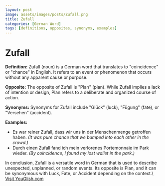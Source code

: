 ```yaml
---
layout: post
image: assets/images/posts/Zufall.png
title: Zufall
categories: [German Word]
tags: [definitions, opposites, synonyms, examples]
---
```


# Zufall

**Definition:**
Zufall (noun) is a German word that translates to "coincidence" or "chance" in English. It refers to an event or phenomenon that occurs without any apparent cause or purpose.

**Opposite:**
The opposite of Zufall is "Plan" (plan). While Zufall implies a lack of intention or design, Plan refers to a deliberate and organized course of action.

**Synonyms:**
Synonyms for Zufall include "Glück" (luck), "Fügung" (fate), or "Versehen" (accident).

**Examples:**
- Es war reiner Zufall, dass wir uns in der Menschenmenge getroffen haben. *(It was pure chance that we bumped into each other in the crowd.)*
- Durch einen Zufall fand ich mein verlorenes Portemonnaie im Park wieder. *(By coincidence, I found my lost wallet in the park.)*

In conclusion, Zufall is a versatile word in German that is used to describe unexpected, unplanned, or random events. Its opposite is Plan, and it can be synonymous with Luck, Fate, or Accident depending on the context.\ <a id="yg-widget-0" class="youglish-widget" data-query="Zufall" data-lang="german" data-components="8412" data-auto-start="0" data-bkg-color="theme_light" data-title="How%20to%20pronounce%20Zufall%20in%20German"  rel="nofollow" href="https://youglish.com">Visit YouGlish.com</a><script async src="https://youglish.com/public/emb/widget.js" charset="utf-8"></script>